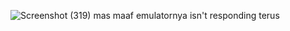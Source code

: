 ![Screenshot (319)](https://github.com/user-attachments/assets/c980babe-f9ed-4898-a1b0-3c3552234c9b)
mas maaf emulatornya isn't responding terus
